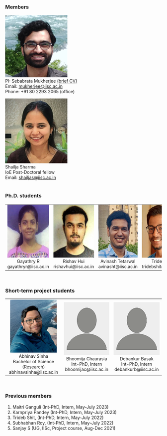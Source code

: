 ### Members

<img src="images/me.jpeg" width="200"/>  <br/>
PI: Sebabrata Mukherjee <a href="https://sebabrata-mukherjee.github.io/seba.html" target="_blank">(brief CV)</a> <br/>
Email: mukherjee@iisc.ac.in <br />
Phone: +91 80 2293 2065 (office)


<img src="imageN/Shailja_IMG_5329-2.jpg" width="200"/>  <br/>
Shailja Sharma  <br/>
IoE Post-Doctoral fellow  <br/>
Email: shailjas@iisc.ac.in <br />
<br/>




### Ph.D. students
<table border="0">
 <tr>
        <td>  
            <div align="center">
                <img src="imageN/Gayathry_n.png" height="170"/> <br/>
                 Gayathry R<br/>
                 gayathryr@iisc.ac.in <br/>
             </div>
        </td>
        <td>
            <div align="center">
               <img src="imageN/RishavImage1.jpg" height="170"/> <br/>
                 Rishav Hui <br/>
                 rishavhui@iisc.ac.in <br/>
             </div>
        </td>
         <td>
            <div align="center">
              <img src="imageN/Avinash-2.jpg" height="170"/> <br/>
              Avinash Tetarwal <br/>
              avinasht@iisc.ac.in <br/>
             </div>
         </td>
         <td>
            <div align="center">
             <img src="imageN/trideb.jpg" height="170"/> <br/>
             Trideb Shit<br/>
             tridebshit@iisc.ac.in <br/>
             </div>
         </td>
 </tr>
</table>
<br/>

### Short-term project students
<table border="0">
 <tr>
        <td>  
            <div align="center">
                 <img src="imageN/Abhinav.jpeg" height="170"/>  <br/>
                  Abhinav Sinha  <br/>
                  Bachelor of Science (Research) <br />
                  abhinavsinha@iisc.ac.in <br />
            </div>
        </td>
        <td>
            <div align="center">
                 <img src="imageN/images_unknown.png" height="170"/>  <br/>
                  Bhoomija Chaurasia  <br/>
                  Int-PhD, Intern <br />
                  bhoomijac@iisc.ac.in <br />
            </div>
        </td>
        <td>
            <div align="center">
                 <img src="imageN/images_unknown.png" height="170"/>  <br/>
                  Debankur Basak  <br/>
                  Int-PhD, Intern <br />
                  debankurb@iisc.ac.in <br />
            </div>
        </td>
 </tr>
</table>
<br/>

### Previous members

1. Maitri Ganguli (Int-PhD, Intern, May-July 2023)
2. Karnpriya Pandey (Int-PhD, Intern, May-July 2023)
3. Trideb Shit, (Int-PhD, Intern, May-July 2022)
4. Subhabhan Roy, (Int-PhD, Intern, May-July 2022)
5. Sanjay S (UG, IISc, Project course, Aug-Dec 2021) 











<!---
<img src="imageN/Sanjay_n.png" width="240"/> <br/>

Sanjay S (Undergraduate Student) <br/>
Email: sanjays1@iisc.ac.in <br/>
---->

<!---

<img src="imageN/Gayathry_n.png" width="200"/> <br/>
Gayathry R (Ph.D. Student) <br/>
Email: gayathryr@iisc.ac.in <br/>


<img src="imageN/RishavImage.jpg" width="200"/> <br/>
Rishav Hui (Ph.D. Student) <br/>
Email: rishavhui@iisc.ac.in <br/>


<img src="imageN/Avinash-2.jpg" width="200"/> <br/>
Avinash Tetarwal (Ph.D. Student) <br/>
Email: avinasht@iisc.ac.in <br/>


<img src="imageN/trideb.jpg" width="200"/> <br/>
Trideb Shit (Int. PhD Intern) <br/>
Email: tridebshit@iisc.ac.in <br/>

<img src="images/me.jpeg" width="180"/>  <br/>
PI: Sebabrata Mukherjee <a href="https://sebabrata-mukherjee.github.io/seba.html" target="_blank">(brief CV)</a> <br/>
Email: mukherjee@iisc.ac.in <br />
Phone: +91 80 2293 2065 (office)


<img src="imageN/Shailja_IMG_5329-2.jpeg" width="180"/>  <br/>
Shailja Sharma  <br/>
IoE Post-Doctoral fellow  <br/>
Email: shailjas@iisc.ac.in <br />




--->
